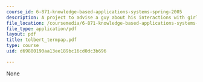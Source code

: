 ```yaml
---
course_id: 6-871-knowledge-based-applications-systems-spring-2005
description: A project to advise a guy about his interactions with girls at a party.
file_location: /coursemedia/6-871-knowledge-based-applications-systems-spring-2005/d69880190aa13ee189bc16cd0dc3b696_tolbert_termpap.pdf
file_type: application/pdf
layout: pdf
title: tolbert_termpap.pdf
type: course
uid: d69880190aa13ee189bc16cd0dc3b696

---
```

None